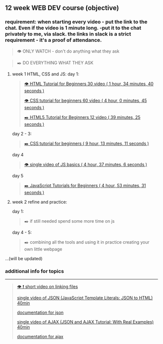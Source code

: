 
## 12 week WEB DEV course (objective)

### requirement: when starting every video - put the link to the chat. Even if the video is 1 minute long. -put it to the chat privately to me, via slack. the links in slack is a strict requirement - it's a proof of attendance.

> 👁️ ONLY WATCH - don't do anything what they ask

> ✒️ DO EVERYTHING WHAT THEY ASK

    
 1. week 1 HTML, CSS and JS:
    day 1: 
    >
    >[👁️ HTML Tutorial for Beginners 30 video ( 1 hour, 34 minutes, 40 seconds )](https://www.youtube.com/playlist?list=PLr6-GrHUlVf_ZNmuQSXdS197Oyr1L9sPB)
    >
    >[👁️ CSS tutorial for beginners 60 video ( 4 hour, 0 minutes, 45 seconds )](https://www.youtube.com/playlist?list=PLEgXw6DCBmW1DFOfBlN3eB9c6KJViFpiK)
    >
    >[ ✒️ HTML5 Tutorial for Beginners 12 video ( 39 minutes, 25 seconds )](https://www.youtube.com/playlist?list=PLr6-GrHUlVf8JluGhfyaOSN8bugLtDXhK)
    >
    day 2 - 3:
    >
    >[ ✒️ CSS tutorial for beginners ( 9 hour, 13 minutes, 11 seconds )](https://www.youtube.com/playlist?list=PLEgXw6DCBmW09poD0u8rdPJ5kPwUYBtJI)
    >
    day 4
    > 
    >[ 👁️ single video of JS basics ( 4 hour, 37 minutes, 6 seconds ) ](https://youtube.com/playlist?list=PLTjRvDozrdlxEIuOBZkMAK5uiqp8rHUax)
    >
    day 5
    >
    >[ ✒️ JavaScript Tutorials for Beginners ( 4 hour, 53 minutes, 31 seconds )](https://www.youtube.com/playlist?list=PL4cUxeGkcC9i9Ae2D9Ee1RvylH38dKuET)
    >
1. week 2 refine and practice:
    >
    day 1:
    >
    > ✒️ if still needed spend some more time on js
    >
    day 4 - 5:
    >
    > ✒️ combining all the tools and using it in practice creating your own little webpage
<!--
1. additional info for topics:
    >       
    >[single video of JSON (JavaScript Template Literals: JSON to HTML) 40min ](https://www.youtube.com/watch?v=DG4obitDvUA)
    >
    >[documentation for json](https://www.w3schools.com/js/js_json_intro.asp)
    >
    >[single video of AJAX (JSON and AJAX Tutorial: With Real Examples) 40min](https://www.youtube.com/watch?v=rJesac0_Ftw)
    >
    >[documentation for ajax](https://www.w3schools.com/js/js_ajax_intro.asp)
    >
    > 
1. week 3 HTML and CSS:
    >[first 2 days](https://www.youtube.com/watch?v=hu-q2zYwEYs&list=PL4cUxeGkcC9ivBf_eKCPIAYXWzLlPAm6G)
1. week 4 HTML and CSS:
    >[first 2 days](https://www.youtube.com/watch?v=hu-q2zYwEYs&list=PL4cUxeGkcC9ivBf_eKCPIAYXWzLlPAm6G) -->
>
...(will be updated)


### additional info for topics
------------------------------------------------
>
>[ 👁️ ❗ short video on linking files](https://www.youtube.com/watch?v=VViTCJDFYIc)
>       
>[single video of JSON (JavaScript Template Literals: JSON to HTML) 40min ](https://www.youtube.com/watch?v=DG4obitDvUA)
>
>[documentation for json](https://www.w3schools.com/js/js_json_intro.asp)
>
>[single video of AJAX (JSON and AJAX Tutorial: With Real Examples) 40min](https://www.youtube.com/watch?v=rJesac0_Ftw)
>
>[documentation for ajax](https://www.w3schools.com/js/js_ajax_intro.asp)

